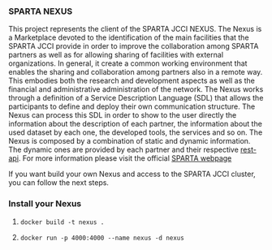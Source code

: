 ### SPARTA NEXUS

This project represents the client of the SPARTA JCCI NEXUS. The Nexus is a Marketplace devoted to the identification of the main facilities that the SPARTA JCCI provide in order to improve the collaboration among SPARTA partners as well as for allowing sharing of facilities with external organizations. In general, it create a common working environment that enables the sharing and collaboration among partners also in a remote way. This embodies both the research and development aspects as well as the financial and administrative administration of the network. The Nexus works through a definition of a Service Description Language (SDL) that allows the participants to define and deploy their own communication structure. The Nexus can process this SDL in order to show to the user directly the information about the description of each partner, the information about the used dataset by each one, the developed tools, the services and so on. The Nexus is composed by a combination of static and dynamic information. The dynamic ones are provided by each partner and their respective [rest-api](https://github.com/tv-vicomtech/SPARTA_JCCI_NEXUS_REST_API.git). For more information please visit the official [SPARTA webpage](www.sparta.eu)

If you want build your own Nexus and access to the SPARTA JCCI cluster, you can follow the next steps.

### Install your Nexus

1) ```docker build -t nexus .```

2) ```docker run -p 4000:4000 --name nexus -d nexus```